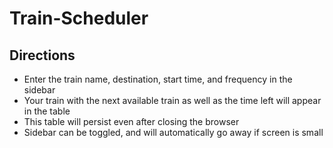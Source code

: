 # Train-Scheduler

##  Directions
* Enter the train name, destination, start time, and frequency in the sidebar
* Your train with the next available train as well as the time left will appear in the table
* This table will persist even after closing the browser
* Sidebar can be toggled, and will automatically go away if screen is small